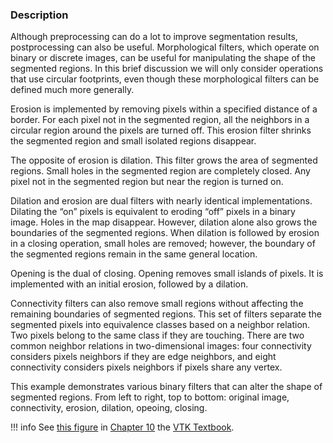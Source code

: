 ### Description

Although preprocessing can do a lot to improve segmentation results, postprocessing can also be useful. Morphological filters, which operate on binary or discrete images, can be useful for manipulating the shape of the segmented regions. In this brief discussion we will only consider operations that use circular footprints, even though these morphological filters can be defined much more generally.

Erosion is implemented by removing pixels within a specified distance of a border. For each pixel not in the segmented region, all the neighbors in a circular region around the pixels are turned off. This erosion filter shrinks the segmented region and small isolated regions disappear.

The opposite of erosion is dilation. This filter grows the area of segmented regions. Small holes in the segmented region are completely closed. Any pixel not in the segmented region but near the region is turned on.

Dilation and erosion are dual filters with nearly identical implementations. Dilating the “on” pixels is equivalent to eroding “off” pixels in a binary image. Holes in the map disappear. However, dilation alone also grows the boundaries of the segmented regions. When dilation is followed by erosion in a closing operation, small holes are removed; however, the boundary of the segmented regions remain in the same general location.

Opening is the dual of closing. Opening removes small islands of pixels. It is implemented with an initial erosion, followed by a dilation.

Connectivity filters can also remove small regions without affecting the remaining boundaries of segmented regions. This set of filters separate the segmented pixels into equivalence classes based on a neighbor relation. Two pixels belong to the same class if they are touching. There are two common neighbor relations in two-dimensional images: four connectivity considers pixels neighbors if they are edge neighbors, and eight connectivity considers pixels neighbors if pixels share any vertex.

This example demonstrates various binary filters that can alter the shape of
segmented regions. From left to right, top to bottom: original image, connectivity, erosion, dilation, opeoing, closing.

!!! info
    See [this figure](/VTKBook/10Chapter10/#Figure%2010-14) in [Chapter 10](/VTKBook/10Chapter10) the [VTK Textbook](/VTKBook/01Chapter1).
